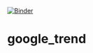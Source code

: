[![Binder](https://mybinder.org/badge_logo.svg)](https://mybinder.org/v2/gh/https%3A%2F%2Fmybinder.org%2Fv2%2Fgh%2Fkhuyentran1401%2Fgoogle_trend%2F455dfe383d12ee820948ad8566ab1fd0bc8572a2%3Ffilepath%3Dcontent%252Ftrends.ipynb/master)

# google_trend
